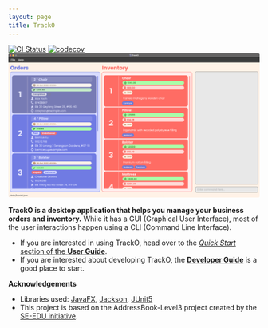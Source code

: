 ```yaml
---
layout: page
title: TrackO
---
```


[![CI Status](https://github.com/AY2223S1-CS2103T-W15-3/tp/workflows/Java%20CI/badge.svg)](https://github.com/AY2223S1-CS2103T-W15-3/tp/actions)
[![codecov](https://codecov.io/gh/AY2223S1-CS2103T-W15-3/tp/branch/master/graph/badge.svg?token=H2G32SVMDR)](https://codecov.io/gh/AY2223S1-CS2103T-W15-3/tp)
![Ui](images/Ui.png)

**TrackO is a desktop application that helps you manage your business orders and inventory.** While it has a GUI 
(Graphical User Interface), most of the user interactions happen using a CLI (Command Line Interface).

* If you are interested in using TrackO, head over to the [_Quick Start_ section of the **User Guide**](UserGuide.html#quick-start).
* If you are interested about developing TrackO, the [**Developer Guide**](DeveloperGuide.html) is a good place to start.


**Acknowledgements**

* Libraries used: [JavaFX](https://openjfx.io/), [Jackson](https://github.com/FasterXML/jackson), [JUnit5](https://github.com/junit-team/junit5)
* This project is based on the AddressBook-Level3 project created by the [SE-EDU initiative](https://se-education.org).
